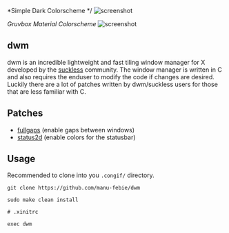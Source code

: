 *Simple Dark Colorscheme */
![screenshot](./screenshots/simple-dark-cs.png)

*Gruvbox Material Colorscheme*
![screenshot](./screenshots/dwm_ss.png)

dwm
-----

dwm is an incredible lightweight and fast tiling window manager for X developed by the [suckless](https://suckless.org/) community. The window manager is written in C and also requires the enduser to modify the code if changes are desired. Luckily there are a lot of patches written by dwm/suckless users for those that are less familiar with C.

Patches
-----

- [fullgaps](https://dwm.suckless.org/patches/fullgaps/dwm-fullgaps-6.2.diff) (enable gaps between windows)
- [status2d](https://dwm.suckless.org/patches/status2d/dwm-status2d-20200508-60bb3df.diff) (enable colors for the statusbar)


Usage
-----

Recommended to clone into you `.congif/` directory.

```
git clone https://github.com/manu-febie/dwm
```

```
sudo make clean install
```

```
# .xinitrc

exec dwm
```
